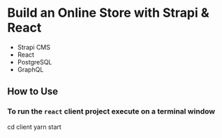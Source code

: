# Build an Online Store with Strapi & React

- Strapi CMS
- React
- PostgreSQL
- GraphQL


## How to Use

### To run the `react` client project execute on a terminal window

cd client
yarn start
